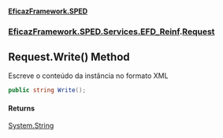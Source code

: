 #### [EficazFramework.SPED](EficazFrameworkSPED.md 'EficazFramework SPED')
### [EficazFramework.SPED.Services.EFD_Reinf](EficazFramework.SPED.Services.EFD_Reinf.md 'EficazFramework.SPED.Services.EFD_Reinf').[Request](EficazFramework.SPED.Services.EFD_Reinf/Request.md 'EficazFramework.SPED.Services.EFD_Reinf.Request')

## Request.Write() Method

Escreve o conteúdo da instância no formato XML

```csharp
public string Write();
```

#### Returns
[System.String](https://docs.microsoft.com/en-us/dotnet/api/System.String 'System.String')